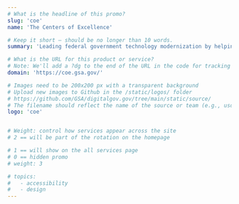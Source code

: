 ```yaml
---
# What is the headline of this promo?
slug: 'coe'
name: 'The Centers of Excellence'

# Keep it short — should be no longer than 10 words.
summary: 'Leading federal government technology modernization by helping agencies innovate from within.'

# What is the URL for this product or service?
# Note: We'll add a ?dg to the end of the URL in the code for tracking purposes
domain: 'https://coe.gsa.gov/'

# Images need to be 200x200 px with a transparent background
# Upload new images to Github in the /static/logos/ folder
# https://github.com/GSA/digitalgov.gov/tree/main/static/source/
# The filename should reflect the name of the source or team (e.g., usds-logo.png)
logo: 'coe'


# Weight: control how services appear across the site
# 2 == will be part of the rotation on the homepage

# 1 == will show on the all services page
# 0 == hidden promo
# weight: 3

# topics:
#   - accessibility
#   - design
---
```

